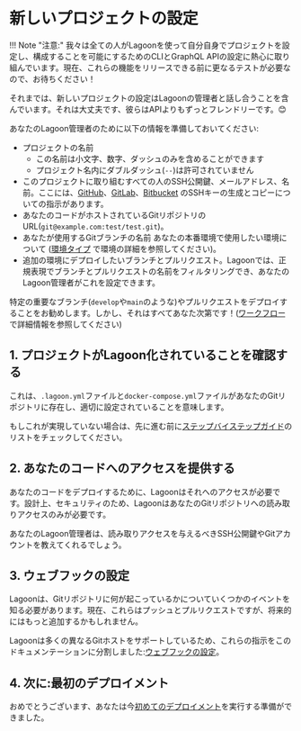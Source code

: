 # 新しいプロジェクトの設定

!!! Note "注意:"
    我々は全ての人がLagoonを使って自分自身でプロジェクトを設定し、構成することを可能にするためのCLIとGraphQL APIの設定に熱心に取り組んでいます。現在、これらの機能をリリースできる前に更なるテストが必要なので、お待ちください！

それまでは、新しいプロジェクトの設定はLagoonの管理者と話し合うことを含んでいます。それは大丈夫です、彼らはAPIよりもずっとフレンドリーです。😊

あなたのLagoon管理者のために以下の情報を準備しておいてください:

* プロジェクトの名前
  * この名前は小文字、数字、ダッシュのみを含めることができます
  * プロジェクト名内にダブルダッシュ(`--`)は許可されていません
* このプロジェクトに取り組むすべての人のSSH公開鍵、メールアドレス、名前。ここには、[GitHub](https://help.github.com/en/github/authenticating-to-github/connecting-to-github-with-ssh)、[GitLab](https://docs.gitlab.com/ee/user/ssh.html)、[Bitbucket](https://confluence.atlassian.com/bitbucket/set-up-an-ssh-key-728138079.html) のSSHキーの生成とコピーについての指示があります。
* あなたのコードがホストされているGitリポジトリのURL(`git@example.com:test/test.git`)。
* あなたが使用するGitブランチの名前 あなたの本番環境で使用したい環境について ([環境タイプ](../concepts-advanced/environment-types.md) で環境の詳細を参照してください)。
* 追加の環境にデプロイしたいブランチとプルリクエスト。Lagoonでは、正規表現でブランチとプルリクエストの名前をフィルタリングでき、あなたのLagoon管理者がこれを設定できます。

特定の重要なブランチ(`develop`や`main`のような)やプルリクエストをデプロイすることをお勧めします。しかし、それはすべてあなた次第です！([ワークフロー](../concepts-advanced/workflows.md)で詳細情報を参照してください)

## 1. プロジェクトがLagoon化されていることを確認する

これは、`.lagoon.yml`ファイルと`docker-compose.yml`ファイルがあなたのGitリポジトリに存在し、適切に設定されていることを意味します。

もしこれが実現していない場合は、先に進む前に[ステップバイステップガイド](index.md#step-by-step-guides)のリストをチェックしてください。

## 2. あなたのコードへのアクセスを提供する

あなたのコードをデプロイするために、Lagoonはそれへのアクセスが必要です。設計上、セキュリティのため、LagoonはあなたのGitリポジトリへの読み取りアクセスのみが必要です。

あなたのLagoon管理者は、読み取りアクセスを与えるべきSSH公開鍵やGitアカウントを教えてくれるでしょう。

## 3. ウェブフックの設定

Lagoonは、Gitリポジトリに何が起こっているかについていくつかのイベントを知る必要があります。現在、これらはプッシュとプルリクエストですが、将来的にはもっと追加するかもしれません。

Lagoonは多くの異なるGitホストをサポートしているため、これらの指示をこのドキュメンテーションに分割しました:[ウェブフックの設定](configure-webhooks.md)。

## 4. 次に:最初のデプロイメント

おめでとうございます、あなたは今[初めてのデプロイメント](first-deployment.md)を実行する準備ができました。
